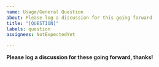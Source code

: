 ```yaml
---
name: Usage/General Question
about: Please log a discussion for this going forward
title: "[QUESTION]"
labels: question
assignees: NotExpectedYet

---
```

**Please log a discussion for these going forward, thanks!**

